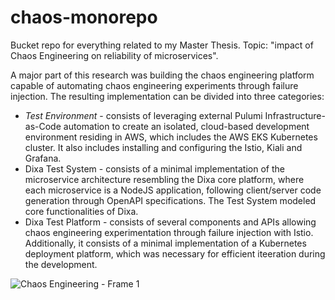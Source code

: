 # chaos-monorepo
Bucket repo for everything related to my Master Thesis. Topic: "impact of Chaos Engineering on reliability of microservices".

A major part of this research was building the chaos engineering platform capable of automating chaos engineering experiments through failure injection. The resulting implementation can be divided into three categories:

- *Test Environment* - consists of leveraging external Pulumi Infrastructure-as-Code automation to create an isolated, cloud-based development environment residing in AWS, which includes the AWS EKS Kubernetes cluster. It also includes installing and configuring the Istio, Kiali and Grafana.
- Dixa Test System - consists of a minimal implementation of the microservice architecture resembling the Dixa core platform, where each microservice is a NodeJS application, following client/server code generation through OpenAPI specifications. The Test System modeled core functionalities of Dixa.
- Dixa Test Platform - consists of several components and APIs allowing chaos engineering experimentation through failure injection with Istio. Additionally, it consists of a minimal implementation of a Kubernetes deployment platform, which was necessary for efficient iteeration during the development.

![Chaos Engineering - Frame 1](https://user-images.githubusercontent.com/23533231/147337597-3a60cbd0-812e-4f91-ab87-1bc8eb866905.jpg)
